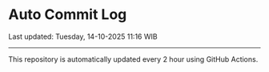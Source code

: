 # Auto Commit Log

Last updated: Tuesday, 14-10-2025 11:16 WIB

---

This repository is automatically updated every 2 hour using GitHub Actions.

